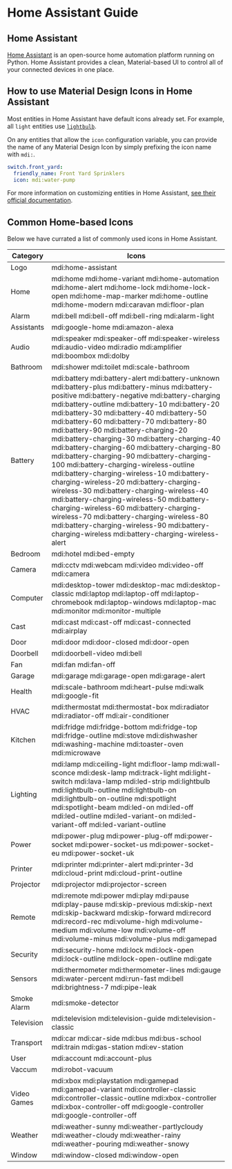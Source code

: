 # Home Assistant Guide

## Home Assistant

[Home Assistant](https://www.home-assistant.io/) is an open-source home automation platform running on Python. Home Assistant provides a clean, Material-based UI to control all of your connected devices in one place.

## How to use Material Design Icons in Home Assistant

Most entities in Home Assistant have default icons already set. For example, all `light` entities use [`lightbulb`](http://materialdesignicons.com/icon/lightbulb).

On any entities that allow the `icon` configuration variable, you can provide the name of any Material Design Icon by simply prefixing the icon name with `mdi:`.

```yaml
switch.front_yard:
  friendly_name: Front Yard Sprinklers
  icon: mdi:water-pump
```

For more information on customizing entities in Home Assistant, [see their official documentation](https://www.home-assistant.io/docs/configuration/customizing-devices/).

## Common Home-based Icons

Below we have currated a list of commonly used icons in Home Assistant.

| Category    | Icons |
|-------------|-------|
| Logo        | mdi:home-assistant |
| Home        | mdi:home mdi:home-variant mdi:home-automation mdi:home-alert mdi:home-lock mdi:home-lock-open mdi:home-map-marker mdi:home-outline mdi:home-modern mdi:caravan mdi:floor-plan |
| Alarm       | mdi:bell mdi:bell-off mdi:bell-ring mdi:alarm-light |
| Assistants  | mdi:google-home mdi:amazon-alexa |
| Audio       | mdi:speaker mdi:speaker-off mdi:speaker-wireless mdi:audio-video mdi:radio mdi:amplifier mdi:boombox mdi:dolby |
| Bathroom    | mdi:shower mdi:toilet mdi:scale-bathroom |
| Battery     | mdi:battery mdi:battery-alert mdi:battery-unknown mdi:battery-plus mdi:battery-minus mdi:battery-positive mdi:battery-negative mdi:battery-charging mdi:battery-outline mdi:battery-10 mdi:battery-20 mdi:battery-30 mdi:battery-40 mdi:battery-50 mdi:battery-60 mdi:battery-70 mdi:battery-80 mdi:battery-90 mdi:battery-charging-20 mdi:battery-charging-30 mdi:battery-charging-40 mdi:battery-charging-60 mdi:battery-charging-80 mdi:battery-charging-90 mdi:battery-charging-100 mdi:battery-charging-wireless-outline mdi:battery-charging-wireless-10 mdi:battery-charging-wireless-20 mdi:battery-charging-wireless-30 mdi:battery-charging-wireless-40 mdi:battery-charging-wireless-50 mdi:battery-charging-wireless-60 mdi:battery-charging-wireless-70 mdi:battery-charging-wireless-80 mdi:battery-charging-wireless-90 mdi:battery-charging-wireless mdi:battery-charging-wireless-alert |
| Bedroom     | mdi:hotel mdi:bed-empty |
| Camera      | mdi:cctv mdi:webcam mdi:video mdi:video-off mdi:camera |
| Computer    | mdi:desktop-tower mdi:desktop-mac mdi:desktop-classic mdi:laptop mdi:laptop-off mdi:laptop-chromebook mdi:laptop-windows mdi:laptop-mac mdi:monitor mdi:monitor-multiple |
| Cast        | mdi:cast mdi:cast-off mdi:cast-connected mdi:airplay |
| Door        | mdi:door mdi:door-closed mdi:door-open |
| Doorbell    | mdi:doorbell-video mdi:bell |
| Fan         | mdi:fan mdi:fan-off |
| Garage      | mdi:garage mdi:garage-open mdi:garage-alert |
| Health      | mdi:scale-bathroom mdi:heart-pulse mdi:walk mdi:google-fit |
| HVAC        | mdi:thermostat mdi:thermostat-box mdi:radiator mdi:radiator-off mdi:air-conditioner |
| Kitchen     | mdi:fridge mdi:fridge-bottom mdi:fridge-top mdi:fridge-outline mdi:stove mdi:dishwasher mdi:washing-machine mdi:toaster-oven mdi:microwave |
| Lighting    | mdi:lamp mdi:ceiling-light mdi:floor-lamp mdi:wall-sconce mdi:desk-lamp mdi:track-light mdi:light-switch mdi:lava-lamp mdi:led-strip mdi:lightbulb mdi:lightbulb-outline mdi:lightbulb-on mdi:lightbulb-on-outline mdi:spotlight mdi:spotlight-beam mdi:led-on mdi:led-off mdi:led-outline mdi:led-variant-on mdi:led-variant-off mdi:led-variant-outline |
| Power       | mdi:power-plug mdi:power-plug-off mdi:power-socket mdi:power-socket-us mdi:power-socket-eu mdi:power-socket-uk |
| Printer     | mdi:printer mdi:printer-alert mdi:printer-3d mdi:cloud-print mdi:cloud-print-outline |
| Projector   | mdi:projector mdi:projector-screen |
| Remote      | mdi:remote mdi:power mdi:play mdi:pause mdi:play-pause mdi:skip-previous mdi:skip-next mdi:skip-backward mdi:skip-forward mdi:record mdi:record-rec mdi:volume-high mdi:volume-medium mdi:volume-low mdi:volume-off mdi:volume-minus mdi:volume-plus mdi:gamepad |
| Security    | mdi:security-home mdi:lock mdi:lock-open mdi:lock-outline mdi:lock-open-outline mdi:gate |
| Sensors     | mdi:thermometer mdi:thermometer-lines mdi:gauge mdi:water-percent mdi:run-fast mdi:bell mdi:brightness-7 mdi:pipe-leak |
| Smoke Alarm | mdi:smoke-detector |
| Television  | mdi:television mdi:television-guide mdi:television-classic |
| Transport   | mdi:car mdi:car-side mdi:bus mdi:bus-school mdi:train mdi:gas-station mdi:ev-station |
| User        | mdi:account mdi:account-plus |
| Vaccum      | mdi:robot-vacuum |
| Video Games | mdi:xbox mdi:playstation mdi:gamepad mdi:gamepad-variant mdi:controller-classic mdi:controller-classic-outline mdi:xbox-controller mdi:xbox-controller-off mdi:google-controller mdi:google-controller-off |
| Weather     | mdi:weather-sunny mdi:weather-partlycloudy mdi:weather-cloudy mdi:weather-rainy mdi:weather-pouring mdi:weather-snowy |
| Window      | mdi:window-closed mdi:window-open |

